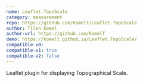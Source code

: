```yaml
---
name: Leaflet.TopoScale
category: measurement
repo: https://github.com/KomelT/Leaflet.TopoScale
author: Tilen Komel
author-url: https://github.com/KomelT
demo: https://komelt.github.io/Leaflet.TopoScale/
compatible-v0:
compatible-v1: true
compatible-v2: false
---
```


Leaflet plugin for displaying Topographical Scale.
